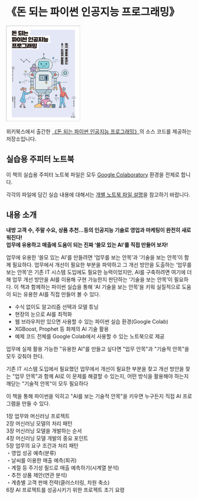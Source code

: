 # 《돈 되는 파이썬 인공지능 프로그래밍》 

<div align="left">
<img src="images/book_cover.jpg" width="200">
</div>

위키북스에서 출간한 [《돈 되는 파이썬 인공지능 프로그래밍》](https://wikibook.co.kr/aiforprofit/)의 소스 코드를 제공하는 저장소입니다.
　
## 실습용 주피터 노트북
 
이 책의 실습용 주피터 노트북 파일은 모두 [Google Colaboratory](https://colab.research.google.com/notebooks/welcome.ipynb?hl=ko) 환경을 전제로 합니다.

각각의 파일에 담긴 실습 내용에 대해서는 [개별 노트북 파일 설명](refs/notebooks.md)을 참고하기 바랍니다.

## 내용 소개

**내방 고객 수, 주말 수요, 상품 추천…등의 인공지능 기술로 영업과 마케팅이 완전히 새로워진다!  
업무에 유용하고 매출에 도움이 되는 진짜 ‘쓸모 있는 AI’를 직접 만들어 보자!**

업무에 유용한 ‘쓸모 있는 AI’를 만들려면 ‘업무를 보는 안목’과 ‘기술을 보는 안목’이 함께 필요하다. 업무에서 개선이 필요한 부분을 파악하고 그 개선 방안을 도출하는 ‘업무를 보는 안목’은 기존 IT 시스템 도입에도 필요한 능력이었지만, AI를 구축하려면 여기에 더해 업무 개선 방안을 AI를 이용해 구현 가능한지 판단하는 ‘기술을 보는 안목’이 필요하다. 이 책과 함께하는 파이썬 실습을 통해 ‘AI 기술을 보는 안목’을 키워 실질적으로 도움이 되는 유용한 AI를 직접 만들어 볼 수 있다.

- 수식 없이도 알고리즘 선택과 모델 튜닝
- 현장의 눈으로 AI를 최적화
- 웹 브라우저만 있으면 사용할 수 있는 파이썬 실습 환경(Google Colab)
- XGBoost, Prophet 등 화제의 AI 기술 활용
- 예제 코드 전체를 Google Colab에서 사용할 수 있는 노트북으로 제공

업무에 실제 활용 가능한 "유용한 AI"를 만들고 싶다면
"업무 안목"과 "기술적 안목"을 모두 갖춰야 한다.

기존 IT 시스템 도입에서 필요했던 
업무에서 개선이 필요한 부분을 찾고 개선 방안을 찾는 "업무 안목"과 함께
AI로 이 문제를 해결할 수 있는지, 어떤 방식을 활용해야 하는지 깨닫는
"기술적 안목"이 모두 필요하다


이 책을 통해 파이썬을 익히고 "AI를 보는 기술적 안목"을 키우면
누구든지 직접 AI 프로그램을 만들 수 있다.

1장  업무와 머신러닝 프로젝트  
2장  머신러닝 모델의 처리 패턴  
3장  머신러닝 모델을 개발하는 순서  
4장  머신러닝 모델 개발의 중요 포인트  
5장  업무의 요구 조건과 처리 패턴  
・영업 성공 예측(분류)  
・날씨를 이용한 매출 예측(회귀)  
・계절 등 주기성 필드로 매출 예측하기(시계열 분석)  
・추천 상품 제안(연관 분석)  
・계층별 고객 판매 전략(클러스터링, 차원 축소)  
6장  AI 프로젝트를 성공시키기 위한 프로젝트 초기 요령

